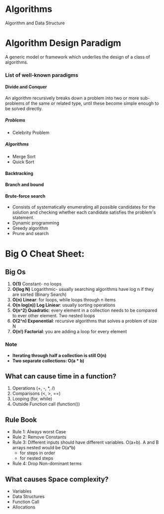 # Algorithms

Algorithm and Data Structure

# Algorithm Design Paradigm

A generic model or framework which underlies the design of a class of algorithms.

### List of well-known paradigms

#### Divide and Conquer

An algorithm recursively breaks down a problem into two or more sub-problems of the same or related type, until these become simple enough to be solved directly.

##### Problems
* Celebrity Problem

##### Algorithms
* Merge Sort
* Quick Sort


#### Backtracking

#### Branch and bound

#### Brute-force search

* Consists of systematically enumerating all possible candidates for the solution and checking whether each candidate satisfies the problem's statement.
* Dynamic programming
* Greedy algorithm
* Prune and search

# Big O Cheat Sheet:

## Big Os

1. **O(1)** Constant- no loops
2. **O(log N)** Logarithmic- usually searching algorithms have log n if they are sorted (Binary Search)
3. **O(n) Linear**: for loops, while loops through n items
4. **O(n log(n)) Log Liniear**: usually sorting operations
5. **O(n^2) Quadratic**: every element in a collection needs to be compared to ever other element. Two nested loops
6. **O(2^n) Exponential**: recursive algorithms that solves a problem of size N
7. **O(n!) Factorial**: you are adding a loop for every element

### Note

* **Iterating through half a collection is still O(n)**
* **Two separate collections: O(a * b)**

## What can cause time in a function?

1. Operations (+, -, *, /)
2. Comparisons (<, >, ==)
3. Looping (for, while)
4. Outside Function call (function())

## Rule Book

* Rule 1: Always worst Case
* Rule 2: Remove Constants
* Rule 3: Different inputs should have different variables. O(a+b). A and B arrays nested would be O(a*b)
  * for steps in order
  * for nested steps
* Rule 4: Drop Non-dominant terms

## What causes Space complexity?

* Variables
* Data Structures
* Function Call
* Allocations
